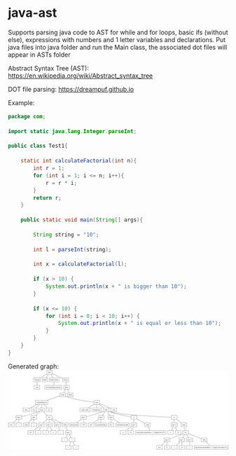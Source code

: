 # java-ast

Supports parsing java code to AST for while and for loops, basic ifs (without else), expressions with numbers and 1 letter variables and declarations. 
Put java files into java folder and run the Main class, the associated dot files will appear in ASTs folder

Abstract Syntax Tree (AST): https://en.wikipedia.org/wiki/Abstract_syntax_tree

DOT file parsing: https://dreampuf.github.io

Example:
```java
package com;

import static java.lang.Integer.parseInt;

public class Test1{

    static int calculateFactorial(int n){
        int r = 1;
        for (int i = 1; i <= n; i++){
            r = r * i;
        }
        return r;
    }

    public static void main(String[] args){

        String string = "10";

        int l = parseInt(string);

        int x = calculateFactorial(l);

        if (x > 10) {
            System.out.println(x + " is bigger than 10");
        }

        if (x <= 10) {
            for (int i = 0; i < 10; i++) {
                System.out.println(x + " is equal or less than 10");
            }
        }
    }
}
```

Generated graph:
![Image](graphviz/AST_Test1.svg)
